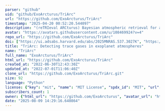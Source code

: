 ```yaml
---
parser: "github"
uid: "github/ExoArcturus/TriArc"
url: "https://github.com/ExoArcturus/TriArc"
timestamp: "2025-04-20 00:52:20.544097"
description: "(reTRIeval ARCturus) Bayesian atmospheric retrieval for assessing detectability of trace gases in exoplanet atmospheres."
avatar: "https://avatars.githubusercontent.com/u/108469924?v=4"
repo_url: "https://github.com/ExoArcturus/TriArc"
doi: ["https://ui.adsabs.harvard.edu/abs/2025MNRAS.537.3027K", "https://ui.adsabs.harvard.edu/abs/2023AJ....166...39C", "https://ui.adsabs.harvard.edu/abs/2025ascl.soft04011C/abstract"]
title: "TriArc: Detecting trace gases in exoplanet atmospheres"
name: "TriArc"
full_name: "ExoArcturus/TriArc"
html_url: "https://github.com/ExoArcturus/TriArc"
created_at: "2022-06-30T12:43:30Z"
updated_at: "2022-07-01T11:06:40Z"
clone_url: "https://github.com/ExoArcturus/TriArc.git"
size: 92
language: "Python"
license: {"key": "mit", "name": "MIT License", "spdx_id": "MIT", "url": "https://api.github.com/licenses/mit", "node_id": "MDc6TGljZW5zZTEz"}
subscribers_count: 1
owner: {"html_url": "https://github.com/ExoArcturus", "avatar_url": "https://avatars.githubusercontent.com/u/108469924?v=4", "login": "ExoArcturus", "type": "User"}
date: "2025-08-09 14:29:16.640864"
---
```

